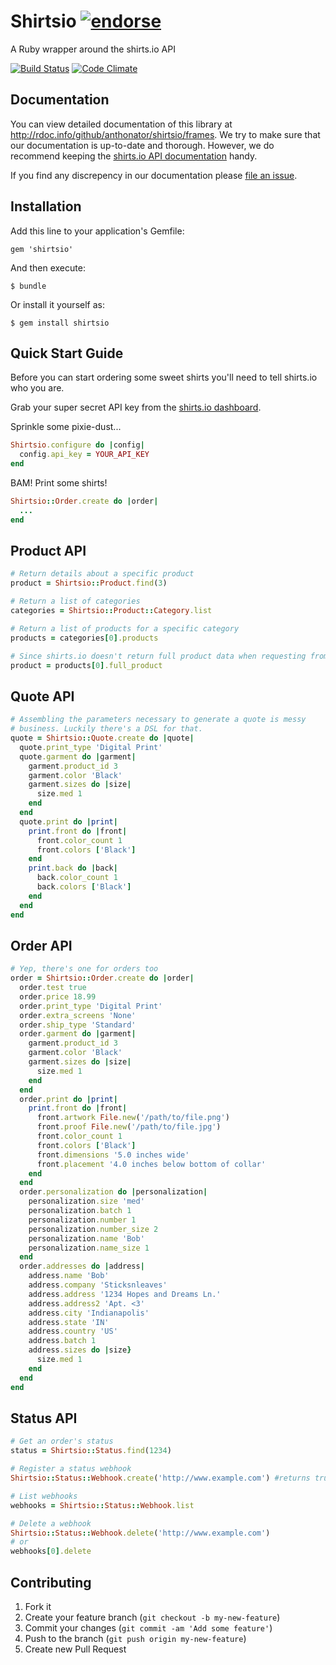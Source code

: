 # Shirtsio [![endorse](http://api.coderwall.com/anthonator/endorsecount.png)](http://coderwall.com/anthonator)

A Ruby wrapper around the shirts.io API

[![Build Status](https://travis-ci.org/anthonator/shirtsio.png?branch=master)](https://travis-ci.org/anthonator/shirtsio) [![Code Climate](https://codeclimate.com/github/anthonator/shirtsio.png)](https://codeclimate.com/github/anthonator/shirtsio)

## Documentation

You can view detailed documentation of this library at http://rdoc.info/github/anthonator/shirtsio/frames. We try to make sure that our documentation is up-to-date and thorough. However, we do recommend keeping the [shirts.io API documentation](https://www.shirts.io/docs/overview/) handy.

If you find any discrepency in our documentation please [file an issue](https://github.com/anthonator/shirtsio/issues).

## Installation

Add this line to your application's Gemfile:

    gem 'shirtsio'

And then execute:

    $ bundle

Or install it yourself as:

    $ gem install shirtsio

## Quick Start Guide

Before you can start ordering some sweet shirts you'll need to tell shirts.io who you are.

Grab your super secret API key from the [shirts.io dashboard](https://www.shirts.io/accounts/dashboard/).

Sprinkle some pixie-dust...

```ruby
Shirtsio.configure do |config|
  config.api_key = YOUR_API_KEY
end
```

BAM! Print some shirts!

```ruby
Shirtsio::Order.create do |order|
  ...
end
```

## Product API

```ruby
# Return details about a specific product
product = Shirtsio::Product.find(3)

# Return a list of categories
categories = Shirtsio::Product::Category.list

# Return a list of products for a specific category
products = categories[0].products

# Since shirts.io doesn't return full product data when requesting from a category, return it now
product = products[0].full_product
```

## Quote API

```ruby
# Assembling the parameters necessary to generate a quote is messy
# business. Luckily there's a DSL for that.
quote = Shirtsio::Quote.create do |quote|
  quote.print_type 'Digital Print'
  quote.garment do |garment|
    garment.product_id 3
    garment.color 'Black'
    garment.sizes do |size|
      size.med 1
    end
  end
  quote.print do |print|
    print.front do |front|
      front.color_count 1
      front.colors ['Black']
    end
    print.back do |back|
      back.color_count 1
      back.colors ['Black']
    end
  end
end
```

## Order API
```ruby
# Yep, there's one for orders too
order = Shirtsio::Order.create do |order|
  order.test true
  order.price 18.99
  order.print_type 'Digital Print'
  order.extra_screens 'None'
  order.ship_type 'Standard'
  order.garment do |garment|
    garment.product_id 3
    garment.color 'Black'
    garment.sizes do |size|
      size.med 1
    end
  end
  order.print do |print|
    print.front do |front|
      front.artwork File.new('/path/to/file.png')
      front.proof File.new('/path/to/file.jpg')
      front.color_count 1
      front.colors ['Black']
      front.dimensions '5.0 inches wide'
      front.placement '4.0 inches below bottom of collar'
    end
  end
  order.personalization do |personalization|
    personalization.size 'med'
    personalization.batch 1
    personalization.number 1
    personalization.number_size 2
    personalization.name 'Bob'
    personalization.name_size 1
  end
  order.addresses do |address|
    address.name 'Bob'
    address.company 'Sticksnleaves'
    address.address '1234 Hopes and Dreams Ln.'
    address.address2 'Apt. <3'
    address.city 'Indianapolis'
    address.state 'IN'
    address.country 'US'
    address.batch 1
    address.sizes do |size}
      size.med 1
    end
  end
end
```

## Status API
```ruby
# Get an order's status
status = Shirtsio::Status.find(1234)

# Register a status webhook
Shirtsio::Status::Webhook.create('http://www.example.com') #returns true or false

# List webhooks
webhooks = Shirtsio::Status::Webhook.list

# Delete a webhook
Shirtsio::Status::Webhook.delete('http://www.example.com')
# or
webhooks[0].delete
```

## Contributing

1. Fork it
2. Create your feature branch (`git checkout -b my-new-feature`)
3. Commit your changes (`git commit -am 'Add some feature'`)
4. Push to the branch (`git push origin my-new-feature`)
5. Create new Pull Request
